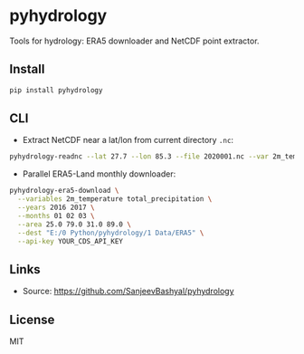 # pyhydrology

Tools for hydrology: ERA5 downloader and NetCDF point extractor.

## Install

```bash
pip install pyhydrology
```

## CLI

- Extract NetCDF near a lat/lon from current directory `.nc`:
```bash
pyhydrology-readnc --lat 27.7 --lon 85.3 --file 2020001.nc --var 2m_temperature
```

- Parallel ERA5-Land monthly downloader:
```bash
pyhydrology-era5-download \
  --variables 2m_temperature total_precipitation \
  --years 2016 2017 \
  --months 01 02 03 \
  --area 25.0 79.0 31.0 89.0 \
  --dest "E:/0 Python/pyhydrology/1 Data/ERA5" \
  --api-key YOUR_CDS_API_KEY
```

## Links

- Source: https://github.com/SanjeevBashyal/pyhydrology

## License

MIT
